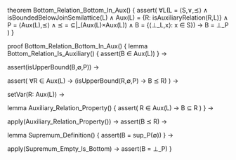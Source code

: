 theorem Bottom_Relation_Bottom_In_Aux() {
  assert(
    ∀L(L = ⟨S,∨,⪯⟩ ∧ isBoundedBelowJoinSemilattice(L) ∧
    Aux(L) = {R: isAuxiliaryRelation(R,L)} ∧
    P = ⟨Aux(L),⪯⟩ ∧
    ⪯ = ⊆|_(Aux(L)×Aux(L)) ∧
    B = {⟨⊥_L,x⟩: x ∈ S}) →
    B = ⊥_P
  )
}

proof Bottom_Relation_Bottom_In_Aux() {
  lemma Bottom_Relation_Is_Auxiliary() {
    assert(B ∈ Aux(L))
  } →
  
  assert(isUpperBound(B,∅,P)) →
  
  assert(
    ∀R ∈ Aux(L) → 
    (isUpperBound(R,∅,P) → B ⪯ R)
  ) →
  
  setVar(R: Aux(L)) →
  
  lemma Auxiliary_Relation_Property() {
    assert(
      R ∈ Aux(L) → B ⊆ R
    )
  } →
  
  apply(Auxiliary_Relation_Property()) →
  assert(B ⪯ R) →
  
  lemma Supremum_Definition() {
    assert(B = sup_P(∅))
  } →
  
  apply(Supremum_Empty_Is_Bottom) →
  assert(B = ⊥_P)
}